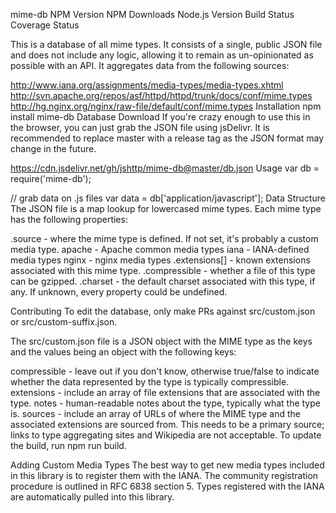mime-db
NPM Version NPM Downloads Node.js Version Build Status Coverage Status

This is a database of all mime types. It consists of a single, public JSON file and does not include any logic, allowing it to remain as un-opinionated as possible with an API. It aggregates data from the following sources:

http://www.iana.org/assignments/media-types/media-types.xhtml
http://svn.apache.org/repos/asf/httpd/httpd/trunk/docs/conf/mime.types
http://hg.nginx.org/nginx/raw-file/default/conf/mime.types
Installation
npm install mime-db
Database Download
If you're crazy enough to use this in the browser, you can just grab the JSON file using jsDelivr. It is recommended to replace master with a release tag as the JSON format may change in the future.

https://cdn.jsdelivr.net/gh/jshttp/mime-db@master/db.json
Usage
var db = require('mime-db');

// grab data on .js files
var data = db['application/javascript'];
Data Structure
The JSON file is a map lookup for lowercased mime types. Each mime type has the following properties:

.source - where the mime type is defined. If not set, it's probably a custom media type.
apache - Apache common media types
iana - IANA-defined media types
nginx - nginx media types
.extensions[] - known extensions associated with this mime type.
.compressible - whether a file of this type can be gzipped.
.charset - the default charset associated with this type, if any.
If unknown, every property could be undefined.

Contributing
To edit the database, only make PRs against src/custom.json or src/custom-suffix.json.

The src/custom.json file is a JSON object with the MIME type as the keys and the values being an object with the following keys:

compressible - leave out if you don't know, otherwise true/false to indicate whether the data represented by the type is typically compressible.
extensions - include an array of file extensions that are associated with the type.
notes - human-readable notes about the type, typically what the type is.
sources - include an array of URLs of where the MIME type and the associated extensions are sourced from. This needs to be a primary source; links to type aggregating sites and Wikipedia are not acceptable.
To update the build, run npm run build.

Adding Custom Media Types
The best way to get new media types included in this library is to register them with the IANA. The community registration procedure is outlined in RFC 6838 section 5. Types registered with the IANA are automatically pulled into this library.
